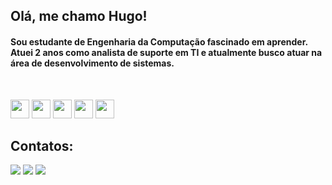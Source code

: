## Olá, me chamo Hugo!

#### Sou estudante de Engenharia da Computação fascinado em aprender. Atuei 2 anos como analista de suporte em TI e atualmente busco atuar na área de desenvolvimento de sistemas.
<br>

<img loading="lazy" src="https://cdn.jsdelivr.net/gh/devicons/devicon/icons/javascript/javascript-original.svg" width="30" height="30" /> <img loading="lazy" src="https://cdn.jsdelivr.net/gh/devicons/devicon/icons/html5/html5-original.svg" width="30" height="30" /> <img loading="lazy" src="https://cdn.jsdelivr.net/gh/devicons/devicon/icons/css3/css3-original.svg" width="30" height="30" />  <img loading="lazy" src="https://cdn.jsdelivr.net/gh/devicons/devicon/icons/linux/linux-original.svg" width="30" height="30" /> <img oading="lazy" src="https://cdn.jsdelivr.net/gh/devicons/devicon/icons/mysql/mysql-original.svg" width="30" height="30" />

## Contatos:

<div>
<a href="https://instagram.com/hugo_ragelli" target="_blank"><img loading="lazy" src="https://img.shields.io/badge/-Instagram-%23E4405F?style=for-the-badge&logo=instagram&logoColor=white" target="_blank"></a>
<a href = "mailto:contato@seu-usuário-aqui"><img loading="lazy" src="https://img.shields.io/badge/Gmail-D14836?style=for-the-badge&logo=gmail&logoColor=white" target="_blank"></a>
<a href="https://www.linkedin.com/in/hugo-ragelli-andrade" target="_blank"><img loading="lazy" src="https://img.shields.io/badge/-LinkedIn-%230077B5?style=for-the-badge&logo=linkedin&logoColor=white" target="_blank"></a>   
</div>

